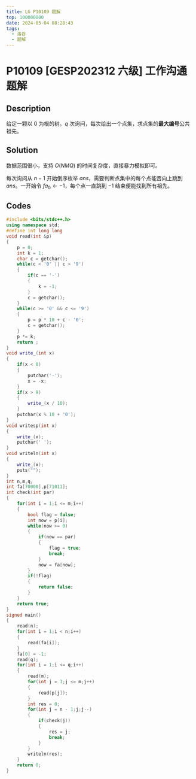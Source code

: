 ```yaml
---
title: LG P10109 题解
top: 100000000
date: 2024-05-04 08:28:43
tags:
  - 洛谷
  - 题解
---
```

<!---->
<!--more-->

# P10109 [GESP202312 六级] 工作沟通 题解

## Description

给定一颗以 $0$ 为根的树。$q$ 次询问，每次给出一个点集，求点集的**最大编号**公共祖先。

## Solution

数据范围很小，支持 $O(NMQ)$ 的时间复杂度，直接暴力模拟即可。

每次询问从 $n - 1$ 开始倒序枚举 $ans$，需要判断点集中的每个点能否向上跳到 $ans$。一开始令 $fa_{0} \gets -1$，每个点一直跳到 $-1$ 结束便能找到所有祖先。

## Codes

```cpp
#include <bits/stdc++.h>
using namespace std;
#define int long long 
void read(int &p)
{
    p = 0;
    int k = 1;
    char c = getchar();
    while(c < '0' || c > '9')
    {
        if(c == '-')
        {
            k = -1;
        }
        c = getchar();
    }
    while(c >= '0' && c <= '9')
    {
        p = p * 10 + c - '0';
        c = getchar();
    }
    p *= k;
    return ;
}
void write_(int x)
{
    if(x < 0)
    {
        putchar('-');
        x = -x;
    }
    if(x > 9)
    {
        write_(x / 10);
    }
    putchar(x % 10 + '0');
}
void writesp(int x)
{
    write_(x);
    putchar(' ');
}
void writeln(int x)
{
    write_(x);
    puts("");
}
int n,m,q;
int fa[70000],p[71011];
int check(int par)
{
    for(int i = 1;i <= m;i++)
    {
        bool flag = false;
        int now = p[i];
        while(now >= 0)
        {
            if(now == par)
            {
                flag = true;
                break;
            }
            now = fa[now];
        }
        if(!flag)
        {
            return false;
        }
    }
    return true;
}
signed main()
{
    read(n);
    for(int i = 1;i < n;i++)
    {
        read(fa[i]);
    }
    fa[0] = -1;
    read(q);
    for(int i = 1;i <= q;i++)
    {
        read(m);
        for(int j = 1;j <= m;j++)
        {
            read(p[j]);
        }
        int res = 0;
        for(int j = n - 1;j;j--)
        {
            if(check(j))
            {
                res = j;
                break;
            }
        }
        writeln(res);
    }
    return 0;
}
```